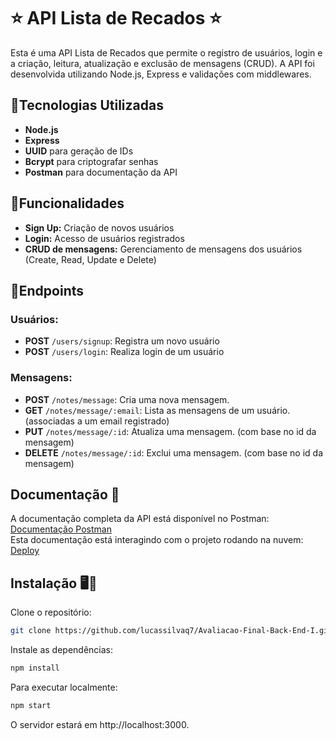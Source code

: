 # ⭐ API Lista de Recados ⭐

Esta é uma API Lista de Recados que permite o registro de usuários, login e a criação, leitura, atualização e exclusão de mensagens (CRUD). A API foi desenvolvida utilizando Node.js, Express e validações com middlewares.

## 📌Tecnologias Utilizadas
- **Node.js**
- **Express**
- **UUID** para geração de IDs
- **Bcrypt** para criptografar senhas
- **Postman** para documentação da API

## 📌Funcionalidades
- **Sign Up:** Criação de novos usuários
- **Login:** Acesso de usuários registrados
- **CRUD de mensagens:** Gerenciamento de mensagens dos usuários (Create, Read, Update e Delete)

## 📌Endpoints 
### Usuários:
- **POST** `/users/signup`: Registra um novo usuário
- **POST** `/users/login`: Realiza login de um usuário

### Mensagens:
- **POST** `/notes/message`: Cria uma nova mensagem.
- **GET** `/notes/message/:email`: Lista as mensagens de um usuário. (associadas a um email registrado)
- **PUT** `/notes/message/:id`: Atualiza uma mensagem. (com base no id da mensagem)
- **DELETE** `/notes/message/:id`: Exclui uma mensagem. (com base no id da mensagem)

## Documentação 📑
A documentação completa da API está disponível no Postman: [Documentação Postman](https://documenter.getpostman.com/view/38440790/2sAXxS8ByP)<br>
Esta documentação está interagindo com o projeto rodando na nuvem: [Deploy](https://avaliacao-final-back-end-i-m20u.onrender.com)

## Instalação 🖥💾
Clone o repositório:

```bash
git clone https://github.com/lucassilvaq7/Avaliacao-Final-Back-End-I.git
```

Instale as dependências:

```bash
npm install
```

Para executar localmente:

```bash
npm start
```

O servidor estará em http://localhost:3000.
